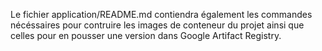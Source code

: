 Le fichier application/README.md contiendra également les commandes nécéssaires pour contruire les images de conteneur du projet ainsi que celles pour en pousser une version dans Google Artifact Registry.
